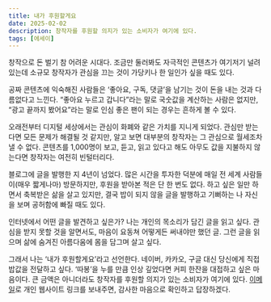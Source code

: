 ```yaml
---
title: 내가 후원할게요
date: 2025-02-02
description: 창작자를 후원할 의지가 있는 소비자가 여기에 있다. 
tags: [에세이]
---
```


창작으로 돈 벌기 참 어려운 시대다. 조금만 둘러봐도 자극적인 콘텐츠가 여기저기 널려 있는데 소규모 창작자가 관심을 끄는 것이 가당키나 한 일인가 싶을 때도 있다.

공짜 콘텐츠에 익숙해진 사람들은 ‘좋아요, 구독, 댓글’을 남기는 것이 돈을 내는 것과 다름없다고 느낀다. “좋아요 누르고 갑니다”라는 말로 국숫값을 계산하는 사람은 없지만, “광고 끝까지 봤어요”라는 말로 인심 좋은 팬이 되는 경우는 흔하게 볼 수 있다.

오래전부터 디지털 세상에서는 관심이 화폐와 같은 가치를 지니게 되었다. 관심만 받는다면 모든 문제가 해결될 것 같지만, 알고 보면 대부분의 창작자는 그 관심으로 월세조차 낼 수 없다. 콘텐츠를 1,000명이 보고, 듣고, 읽고 있다고 해도 아무도 값을 지불하지 않는다면 창작자는 여전히 빈털터리다.

블로그에 글을 발행한 지 4년이 넘었다. 많은 시간을 투자한 덕분에 매일 전 세계 사람들이(매우 짧게나마) 방문하지만, 후원을 받아본 적은 단 한 번도 없다. 하고 싶은 일만 하면서 축복받은 삶을 살고 있지만, 결국 밥이 되지 않을 글을 발행하고 기뻐하는 나 자신을 보며 공허함에 빠질 때도 있다.

인터넷에서 어떤 글을 발견하고 싶은가? 나는 개인의 목소리가 담긴 글을 읽고 싶다. 관심을 받지 못할 것을 알면서도, 마음이 요동쳐 어떻게든 써내야만 했던 글. 그런 글을 읽으며 삶에 숨겨진 아름다움에 몸을 담그며 살고 싶다.

그래서 나는 ‘내가 후원할게요’라고 선언한다. 네이버, 카카오, 구글 대신 당신에게 직접 밥값을 전달하고 싶다. ‘따봉’을 누를 만큼 인상 깊었다면 커피 한잔을 대접하고 싶은 마음이다. 큰 금액은 아니더라도 창작자를 후원할 의지가 있는 소비자가 여기에 있다. [이메일](https://letterbird.co/kang)로 개인 웹사이트 링크를 보내주면, 감사한 마음으로 확인하고 답장하겠다.
